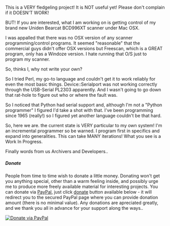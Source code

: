 This is a VERY fledgeling project! It is NOT useful yet! Please don't complain if it DOESN'T WORK!

BUT! If you are interested, what I am working on is getting control of my
brand new Uniden Bearcat BCD996XT scanner under Mac OSX.

I was appalled that there was no OSX version of any scanner programming/control
programs. It seemed "reasonable" that the commercial guys didn't offer OSX versions
but Freescan, which is a GREAT program, only has a Windoze version.  I hate running that
O/S just to program my scanner.

So, thinks I, why not write your own?

So I tried Perl, my go-to language and couldn't get it to work reliably for even
the most basic things.  Device::Serialport was not working correctly through the USB-Serial 
PL2303 apparently. And I wasn't going to go down that rat-hole to figure out who or where the fault
was.

So I noticed that Python had serial support and, although I'm not a "Python programmer" 
I figured I'd take a shot with that. I've been programming since 1965 (really!) so I figured
yet another language couldn't be that hard.

So, here we are. the current state is VERY particular to my own system! I'm an incremental
programmer so be warned. I program first in specifics and expand into generalities. This can
take MANY iterations! What you see is a Work In Progress. 



Finally words from us Archivers and Developers.. 

##### Donate

People from time to time wish to donate a little money. Donating won't get you anything special, other than a warm feeling inside, and possibly urge me to produce more freely available material for interesting projects. You can donate via [PayPal](https://www.paypal.com), just click [donate](https://www.paypal.com/cgi-bin/webscr?cmd=_s-xclick&hosted_button_id=3PXVSLXFBS45E) button available below - it will redirect you to the secured PayPal page where you can provide donation amount (there is no minimal value). Any donations are apreciated greatly, and we thank you all in advance for your support along the ways..

[![Donate via PayPal](https://www.paypalobjects.com/en_US/GB/i/btn/btn_donateCC_LG.gif)](https://www.paypal.com/cgi-bin/webscr?cmd=_s-xclick&hosted_button_id=3PXVSLXFBS45E)
